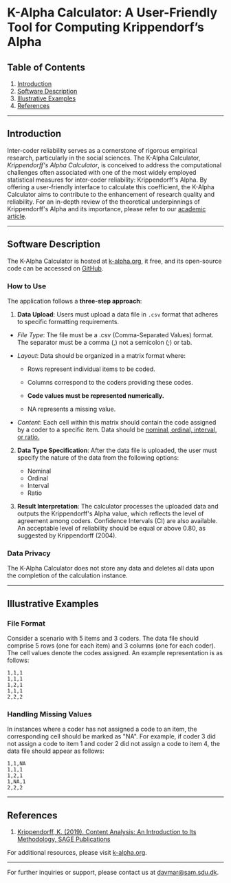 # K-Alpha Calculator: A User-Friendly Tool for Computing Krippendorf’s Alpha

## Table of Contents
1. [Introduction](#Introduction)
2. [Software Description](#Software-Description)
3. [Illustrative Examples](#Illustrative-Examples)
4. [References](#References)

---

## Introduction

Inter-coder reliability serves as a cornerstone of rigorous empirical research, particularly in the social sciences. The K-Alpha Calculator, *Krippendorff's Alpha Calculator*, is conceived to address the computational challenges often associated with one of the most widely employed statistical measures for inter-coder reliability: Krippendorff's Alpha. 
By offering a user-friendly interface to calculate this coefficient, the K-Alpha Calculator aims to contribute to the enhancement of research quality and reliability. 
For an in-depth review of the theoretical underpinnings of Krippendorff's Alpha and its importance, please refer to our [academic article](https://www.k-alpha.org/article).

---

## Software Description

The K-Alpha Calculator is hosted at [k-alpha.org](https://www.k-alpha.org/), it free, and its open-source code can be accessed on [GitHub](https://github.com/davide-marchiori/k-alpha).

### How to Use

The application follows a **three-step approach**:

1. **Data Upload**: Users must upload a data file in `.csv` format that adheres to specific formatting requirements. 
 -   *File Type*: The file must be a .csv (Comma-Separated Values) format. The separator must be a comma (,) not a semicolon (;) or tab.
-   *Layout*: Data should be organized in a matrix format where:
    
    -   Rows represent individual items to be coded.
        
    -   Columns correspond to the coders providing these codes.
        
    -   **Code values must be represented numerically.**
        
    -   NA represents a missing value.
        
-   *Content*: Each cell within this matrix should contain the code assigned by a coder to a specific item. Data should be [nominal, ordinal, interval, or ratio.](https://en.wikipedia.org/wiki/Level_of_measurement)
   
2. **Data Type Specification**: After the data file is uploaded, the user must specify the nature of the data from the following options:
   - Nominal
   - Ordinal
   - Interval
   - Ratio

3. **Result Interpretation**: The calculator processes the uploaded data and outputs the Krippendorff's Alpha value, which reflects the level of agreement among coders. Confidence Intervals (CI) are also available. 
An acceptable level of reliability should be equal or above 0.80, as suggested by Krippendorff (2004).

### Data Privacy

The K-Alpha Calculator does not store any data and deletes all data upon the completion of the calculation instance.

---

## Illustrative Examples

### File Format

Consider a scenario with 5 items and 3 coders. The data file should comprise 5 rows (one for each item) and 3 columns (one for each coder). The cell values denote the codes assigned. An example representation is as follows:

    1,1,1
    1,1,1
    1,2,1
    1,1,1
    2,2,2

### Handling Missing Values

In instances where a coder has not assigned a code to an item, the corresponding cell should be marked as "NA". For example, if coder 3 did not assign a code to item 1 and coder 2 did not assign a code to item 4, the data file should appear as follows:

    1,1,NA
    1,1,1
    1,2,1
    1,NA,1
    2,2,2

---

## References

1. [Krippendorff, K. (2019). Content Analysis: An Introduction to Its Methodology, SAGE Publications](https://doi.org/10.4135/9781071878781)


For additional resources, please visit [k-alpha.org](https://www.k-alpha.org/).

---

For further inquiries or support, please contact us at [davmar@sam.sdu.dk](mailto:davmar@sam.sdu.dk).
